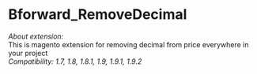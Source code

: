 # Bforward_RemoveDecimal
<i>About extension:</i></br>
This is magento extension for removing decimal from price everywhere in your project</br>
<i>Compatibility:<i> 1.7, 1.8, 1.8.1, 1.9, 1.9.1, 1.9.2
